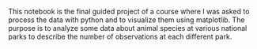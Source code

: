 This notebook is the final guided project of a course where I was asked to process the data with python and to visualize them using matplotlib. The purpose is to analyze some data about animal species at various national parks to describe the number of observations at each different park.
